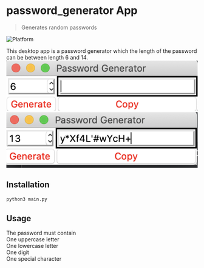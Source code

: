 # password_generator App
> Generates random passwords 

![Platform](https://img.shields.io/badge/python-3.7-blue.svg)

This desktop app is a password generator which the length of the password can be between length 6 and 14.
![](images/pass01.png)
![](images/pass02.png)

## Installation

```sh
python3 main.py
```
## Usage
The password must contain <br/>
One uppercase letter<br/>
One lowercase letter<br/>
One digit<br/>
One special character<br/><br/>
